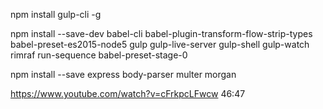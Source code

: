 npm install gulp-cli -g

npm install --save-dev babel-cli babel-plugin-transform-flow-strip-types babel-preset-es2015-node5  gulp gulp-live-server gulp-shell gulp-watch rimraf run-sequence babel-preset-stage-0

npm install --save express body-parser multer morgan

https://www.youtube.com/watch?v=cFrkpcLFwcw 46:47
